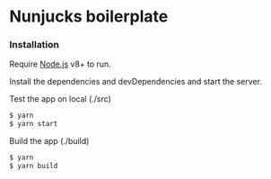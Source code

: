 # Nunjucks boilerplate
### Installation

Require [Node.js](https://nodejs.org/) v8+ to run.

Install the dependencies and devDependencies and start the server.

Test the app on local (./src) 
```sh
$ yarn 
$ yarn start
```
Build the app (./build) 
```sh
$ yarn
$ yarn build
```
